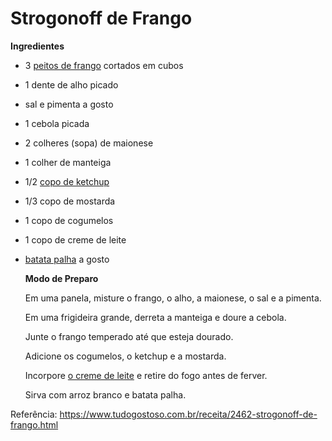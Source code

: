 # Strogonoff de Frango

**Ingredientes**

- 3 [peitos de frango](https://www.tudogostoso.com.br/receita/10254-fricasse-de-frango.html) cortados em cubos

- 1 dente de alho picado

- sal e pimenta a gosto

- 1 cebola picada

- 2 colheres (sopa) de maionese

- 1 colher de manteiga

- 1/2 [copo de ketchup](https://blog.tudogostoso.com.br/cardapios/ketchup-caseiro/)

- 1/3 copo de mostarda

- 1 copo de cogumelos

- 1 copo de creme de leite

- [batata palha](https://blog.tudogostoso.com.br/cardapios/receitas-faceis/receitas-com-batata-palha/) a gosto

  **Modo de Preparo**

  Em uma panela, misture o frango, o alho, a maionese, o sal e a pimenta.

  Em uma frigideira grande, derreta a manteiga e doure a cebola.

  Junte o frango temperado até que esteja dourado.

  Adicione os cogumelos, o ketchup e a mostarda.

  Incorpore [o creme de leite](https://blog.tudogostoso.com.br/dicas-de-cozinha/creme-de-leite-fresco-caseiro-de-caixinha-e-mais/) e retire do fogo antes de ferver.

  Sirva com arroz branco e batata palha.

Referência: https://www.tudogostoso.com.br/receita/2462-strogonoff-de-frango.html







